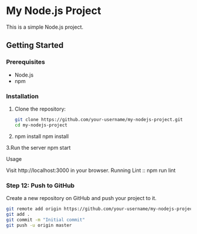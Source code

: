 # My Node.js Project

This is a simple Node.js project.

## Getting Started

### Prerequisites

- Node.js
- npm

### Installation

1. Clone the repository:

   ```bash
   git clone https://github.com/your-username/my-nodejs-project.git
   cd my-nodejs-project
   ```

2. npm install
   npm install

3.Run the server
npm start

Usage

Visit http://localhost:3000 in your browser.
Running Lint :: npm run lint

### Step 12: Push to GitHub

Create a new repository on GitHub and push your project to it.

```bash
git remote add origin https://github.com/your-username/my-nodejs-project.git
git add .
git commit -m "Initial commit"
git push -u origin master

```
